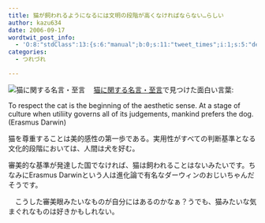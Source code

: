 ```yaml
---
title: 猫が飼われるようになるには文明の段階が高くなければならない…らしい
author: kazu634
date: 2006-09-17
wordtwit_post_info:
  - 'O:8:"stdClass":13:{s:6:"manual";b:0;s:11:"tweet_times";i:1;s:5:"delay";i:0;s:7:"enabled";i:1;s:10:"separation";s:2:"60";s:7:"version";s:3:"3.7";s:14:"tweet_template";b:0;s:6:"status";i:2;s:6:"result";a:0:{}s:13:"tweet_counter";i:2;s:13:"tweet_log_ids";a:1:{i:0;i:2555;}s:9:"hash_tags";a:0:{}s:8:"accounts";a:1:{i:0;s:7:"kazu634";}}'
categories:
  - つれづれ

---
```

<div class="section">
<p>
<a href="http://www.necozanmai.com/zatsugaku/meigen.html" onclick="__gaTracker('send', 'event', 'outbound-article', 'http://www.necozanmai.com/zatsugaku/meigen.html', '');" target="_blank"><img alt="猫に関する名言・至言" align="left" src="http://img.simpleapi.net/small/http://www.necozanmai.com/zatsugaku/meigen.html" border="0" /></a>
</p></p> 
  
<p>
    　<a href="http://www.necozanmai.com/zatsugaku/meigen.html" onclick="__gaTracker('send', 'event', 'outbound-article', 'http://www.necozanmai.com/zatsugaku/meigen.html', '猫に関する名言・至言');" target="blank">猫に関する名言・至言</a>で見つけた面白い言葉:
</p>
  
<p>
<blockquote>
</blockquote>
</p>
  
<p>
    To respect the cat is the beginning of the aesthetic sense. At a stage of culture when utiliity governs all of its judgements, mankind prefers the dog. (Erasmus Darwin)
</p>
  
<p>
    猫を尊重することは美的感性の第一歩である。実用性がすべての判断基準となる文化的段階においては、人間は犬を好む。
</p></p> 
  
<p>
    審美的な基準が発達した国でなければ、猫は飼われることはないみたいです。ちなみにErasmus Darwinという人は進化論で有名なダーウィンのおじいちゃんだそうです。
</p></p> 
  
<p>
    　こうした審美眼みたいなものが自分にはあるのかなぁ？うでも、猫みたいな気まぐれなものは好きかもしれない。
</p>
</div>
